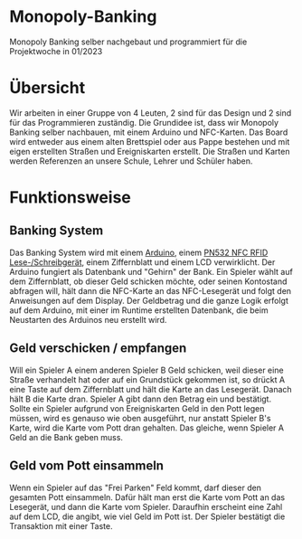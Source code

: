 # Monopoly-Banking

Monopoly Banking selber nachgebaut und programmiert für die Projektwoche in 01/2023


# Übersicht

Wir arbeiten in einer Gruppe von 4 Leuten, 2 sind für das Design und 2 sind für das Programmieren zuständig.
Die Grundidee ist, dass wir Monopoly Banking selber nachbauen, mit einem Arduino und NFC-Karten. Das Board wird entweder aus einem alten Brettspiel oder aus Pappe bestehen und mit eigen erstellten Straßen und Ereigniskarten erstellt. Die Straßen und Karten werden Referenzen an unsere Schule, Lehrer und Schüler haben.


# Funktionsweise

## Banking System

Das Banking System wird mit einem [Arduino](https://www.arduino.cc/), einem [PN532 NFC RFID Lese-/Schreibgerät](https://funduinoshop.com/elektronische-module/wireless-iot/rfid-nfc/pn532-nfc-rfid-v3-modul-fuer-arduino-und-co.), einem Ziffernblatt und einem LCD verwirklicht.
Der Arduino fungiert als Datenbank und "Gehirn" der Bank. Ein Spieler wählt auf dem Ziffernblatt, ob dieser Geld schicken möchte, oder seinen Kontostand abfragen will, hält dann die NFC-Karte an das NFC-Lesegerät und folgt den Anweisungen auf dem Display.
Der Geldbetrag und die ganze Logik erfolgt auf dem Arduino, mit einer im Runtime erstellten Datenbank, die beim Neustarten des Arduinos neu erstellt wird.

## Geld verschicken / empfangen

Will ein Spieler A einem anderen Spieler B Geld schicken, weil dieser eine Straße verhandelt hat oder auf ein Grundstück gekommen ist, so drückt A eine Taste auf dem Ziffernblatt und hält die Karte an das Lesegerät. Danach hält B die Karte dran. Spieler A gibt dann den Betrag ein und bestätigt.
Sollte ein Spieler aufgrund von Ereigniskarten Geld in den Pott legen müssen, wird es genauso wie oben ausgeführt, nur anstatt Spieler B's Karte, wird die Karte vom Pott dran gehalten. Das gleiche, wenn Spieler A Geld an die Bank geben muss.

## Geld vom Pott einsammeln

Wenn ein Spieler auf das "Frei Parken" Feld kommt, darf dieser den gesamten Pott einsammeln. Dafür hält man erst die Karte vom Pott an das Lesegerät, und dann die Karte vom Spieler. Daraufhin erscheint eine Zahl auf dem LCD, die angibt, wie viel Geld im Pott ist. Der Spieler bestätigt die Transaktion mit einer Taste.
